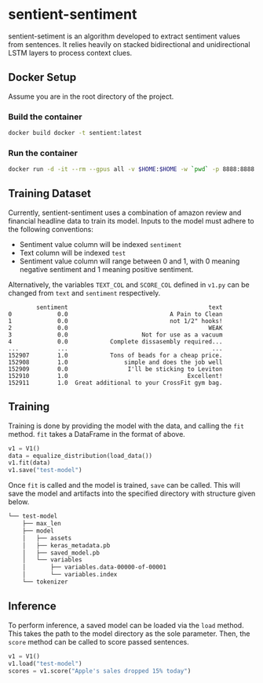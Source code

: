 # sentient-sentiment

sentient-setiment is an algorithm developed to extract sentiment values from sentences. It relies heavily on stacked bidirectional and unidirectional LSTM layers to process context clues.
## Docker Setup

Assume you are in the root directory of the project.

### Build the container
```bash
docker build docker -t sentient:latest
```

### Run the container
```bash
docker run -d -it --rm --gpus all -v $HOME:$HOME -w `pwd` -p 8888:8888 --env-file .env --name sentient sentient:latest /bin/bash
```

## Training Dataset

Currently, sentient-sentiment uses a combination of amazon review and financial headline data to train its model. Inputs to the model must adhere to the following conventions:

- Sentiment value column will be indexed `sentiment`
- Text column will be indexed `test`
- Sentiment value column will range between 0 and 1, with 0 meaning negative sentiment and 1 meaning positive sentiment.
  
Alternatively, the variables `TEXT_COL` and `SCORE_COL` defined in `v1.py` can be changed from `text` and `sentiment` respectively.

```
        sentiment                                        text
0             0.0                             A Pain to Clean
1             0.0                             not 1/2" hooks!
2             0.0                                        WEAK
3             0.0                     Not for use as a vacuum
4             0.0            Complete dissasembly required...
...           ...                                         ...
152907        1.0            Tons of beads for a cheap price.
152908        1.0                simple and does the job well
152909        0.0                 I'll be sticking to Leviton
152910        1.0                                  Excellent!
152911        1.0  Great additional to your CrossFit gym bag.
```

## Training

Training is done by providing the model with the data, and calling the `fit` method. `fit` takes a DataFrame in the format of above.

```python
v1 = V1()
data = equalize_distribution(load_data())
v1.fit(data)
v1.save("test-model")
```

Once `fit` is called and the model is trained, `save` can be called. This will save the model and artifacts into the specified directory with structure given below.

```bash
└── test-model
    ├── max_len
    ├── model
    │   ├── assets
    │   ├── keras_metadata.pb
    │   ├── saved_model.pb
    │   └── variables
    │       ├── variables.data-00000-of-00001
    │       └── variables.index
    └── tokenizer
```

## Inference

To perform inference, a saved model can be loaded via the `load` method. This takes the path to the model directory as the sole parameter. Then, the `score` method can be called to score passed sentences.

```python
v1 = V1()
v1.load("test-model")
scores = v1.score("Apple's sales dropped 15% today")
```